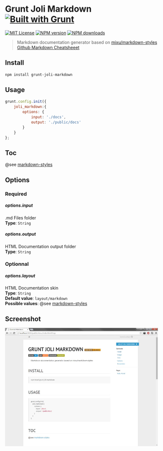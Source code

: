 # Grunt Joli Markdown [![Built with Grunt][grunt-img]](http://gruntjs.com/)

[![MIT License][license-img]][license-url] [![NPM version][npm-version-img]][npm-url] [![NPM downloads][npm-downloads-img]][npm-url]

> Markdown documentation generator based on [mixu/markdown-styles](https://github.com/mixu/markdown-styles)<br/>
> [Github Markdown Cheatsheeet](https://github.com/adam-p/markdown-here/wiki/Markdown-Cheatsheet)

## Install
```bash
npm install grunt-joli-markdown
```

## Usage
```js
grunt.config.init({
    joli_markdown:{
        options: {
            input: './docs',
            output: './public/docs'
        }
    }
};
```

## Toc
@see [markdown-styles](https://github.com/mixu/markdown-styles#metajson)

## Options

### Required

##### options.input
.md Files folder<br/>
**Type**: `String`


##### options.output
HTML Documentation output folder<br/>
**Type**: `String`

### Optionnal

##### options.layout
HTML Documentation skin<br/>
**Type**: `String`<br/>
**Default value**: `layout/markdown`<br/>
**Possible values**: @see [markdown-styles](https://github.com/mixu/markdown-styles#screenshots-of-the-layouts)

## Screenshot

![Screenshot](https://github.com/sixertoy/grunt-joli-markdown/raw/master/screenshot.jpg)



[grunt-img]: https://cdn.gruntjs.com/builtwith.png
[license-img]: http://img.shields.io/badge/license-MIT-blue.svg?style=flat-square
[license-url]: LICENSE-MIT

[coverall-url]: https://coveralls.io/r/sixertoy/grunt-joli-markdown
[coverall-img]: https://img.shields.io/coveralls/sixertoy/grunt-joli-markdown.svg?style=flat-square

[travis-url]: https://travis-ci.org/sixertoy/grunt-joli-markdown
[travis-img]: http://img.shields.io/travis/sixertoy/grunt-joli-markdown.svg?style=flat-square

[npm-url]: https://npmjs.org/package/grunt-joli-markdown
[npm-version-img]: http://img.shields.io/npm/v/grunt-joli-markdown.svg?style=flat-square
[npm-downloads-img]: http://img.shields.io/npm/dm/grunt-joli-markdown.svg?style=flat-square
